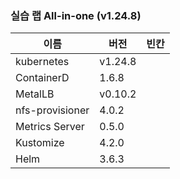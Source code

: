 ### 실습 랩 All-in-one (v1.24.8)

이름              | 버전     |   빈칸
----            | ----    | ----
kubernetes      | v1.24.8 |
ContainerD      | 1.6.8  |
MetalLB         | v0.10.2 |
nfs-provisioner | 4.0.2   |
Metrics Server  | 0.5.0   |
Kustomize       | 4.2.0   |
Helm            | 3.6.3   |

